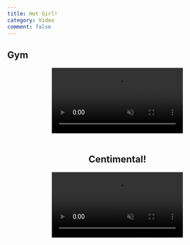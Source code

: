 ```yaml
---
title: Hot Girl!
category: Video
comment: false
---
```


## Gym
<center>
<video width="300" preload="none" autoplay="" muted="" loop="" playsinline="" webkit-playsinline="">
<source src="//cloud.video.alibaba.com/play/u/2153292369/p/1/e/6/t/1/d/hd/234422154401.mp4"></video>
<br>

<br/>
  
## Centimental!
<center>
<video width="300" preload="none" autoplay="" muted="" loop="" playsinline="" webkit-playsinline="">
<source src="{{site.url}}{{site.baseurl}}/src/assets/img/h264.mp4"></video>
<br>
